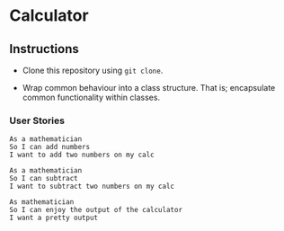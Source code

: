 # Calculator

## Instructions

- Clone this repository using `git clone`.

- Wrap common behaviour into a class structure. That is; encapsulate common functionality within classes.

### User Stories

```
As a mathematician
So I can add numbers
I want to add two numbers on my calc
```

```
As a mathematician
So I can subtract
I want to subtract two numbers on my calc
```

```
As mathematician
So I can enjoy the output of the calculator
I want a pretty output
```
